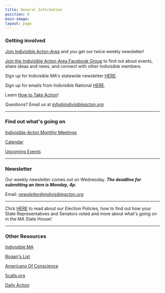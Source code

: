 ```yaml
---
title: General Information
position: 0
main-image: 
layout: page
---
```


### Getting involved

[Join Indivisible Acton-Area](https://actionnetwork.org/forms/join-indivisible-acton?source=direct_link&referrer=group-indivisible-acton) and you get our twice weekly newsletter!

[Join the Indivisible Acton-Area Facebook Group](https://www.facebook.com/groups/indivisibleacton) to find out about events, share ideas and news, and connect with other Indivisible members.

Sign up for Indivisible MA's statewide newsletter [HERE](https://www.indivisible-ma.org/newsletter-signup).

Sign up for emails from Indivisible National [HERE](https://indivisible.org).

Learn [How to Take Action](/uploads/Indivisible%20Presentation.pdf)!

Questions?  Email us at *info@indivisibleacton.org*

---

### Find out what's going on

[Indivisible-Acton Monthly Meetings](http://www.indivisibleacton.org/events/indivisible-acton-monthly-meetings.html)

[Calendar](http://www.indivisibleacton.org/calendar.html)

[Upcoming Events](http://www.indivisibleacton.org/events/upcoming-events.html)

---

### Newsletter

Our weekly newsletter comes out on Wednesday.  ***The deadline for submitting an item is Monday, 4p.***

Email:  *newsletter@indivisibleacton.org*

---

Click [HERE](http://www.indivisibleacton.org/general-information/elections.html) to read about our Election Policies, how to find out how your State Representatives and Senators voted and more about what's going on in the MA State House!


---
### Other Resources

[Indivisible MA](https://www.indivisible-ma.org)  

[Rogan's List](http://roganslist.blogspot.com)

[Americans Of Conscience](https://americansofconscience.com)  

[5calls.org](http://5calls.org)

[Daily Action](https://dailyaction.org)